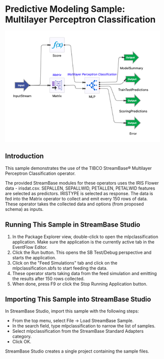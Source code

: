 # Predictive Modeling Sample: Multilayer Perceptron Classification

![eventflow](images/mlpclassification.png)

## Introduction

This sample demonstrates the use of the TIBCO StreamBase&reg; Multilayer Perceptron Classification operator.

The provided StreamBase modules for these operators uses the IRIS Flower data - irisdat.csv.  SEPALLEN, SEPALLWID, PETALLEN, PETALWID features are selected as predictors. IRISTYPE is selected as response.  The data is fed into the Matrix operator to collect and emit every 150 rows of data.  These operator takes the collected data  and options (from proposed schema) as inputs.

## Running This Sample in StreamBase Studio

1. In the Package Explorer view, double-click to open the mlpclassification application. Make sure the application is the currently active tab in the EventFlow Editor.
2. Click the  Run button. This opens the SB Test/Debug perspective and starts the application.
3. Click on the "Feed Simulations" tab and click on the mlpclassification.sbfs to start feeding the data.
4. These operator starts taking data from the feed simulation and emitting the results after 150 rows collected.
5. When done, press F9 or click the  Stop Running Application button.

## Importing This Sample into StreamBase Studio

In StreamBase Studio, import this sample with the following steps:

- From the top menu, select File → Load StreamBase Sample.
- In the search field, type mlpclassification to narrow the list of samples.
- Select mlpclassification from the StreamBase Standard Adapters category.
- Click OK.

StreamBase Studio creates a single project containing the sample files.